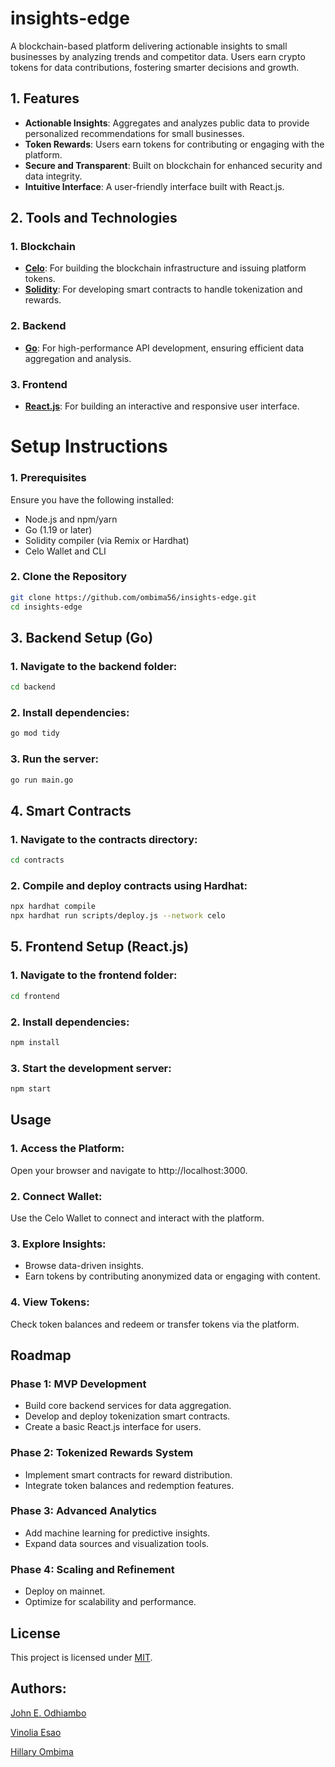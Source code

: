 # insights-edge
A blockchain-based platform delivering actionable insights to small businesses by analyzing trends and competitor data. Users earn crypto tokens for data contributions, fostering smarter decisions and growth.

##  1. Features  
- **Actionable Insights**: Aggregates and analyzes public data to provide personalized recommendations for small businesses.  
- **Token Rewards**: Users earn tokens for contributing or engaging with the platform.  
- **Secure and Transparent**: Built on blockchain for enhanced security and data integrity.  
- **Intuitive Interface**: A user-friendly interface built with React.js. 

## 2. Tools and Technologies  

### **1. Blockchain**
- **[Celo](https://celo.org/)**: For building the blockchain infrastructure and issuing platform tokens.  
- **[Solidity](https://soliditylang.org/)**: For developing smart contracts to handle tokenization and rewards.  

### **2. Backend**
- **[Go](https://go.dev/)**: For high-performance API development, ensuring efficient data aggregation and analysis.  

### **3. Frontend**
- **[React.js](https://react.dev/)**: For building an interactive and responsive user interface. 

# Setup Instructions  

### **1. Prerequisites**  
Ensure you have the following installed:  
- Node.js and npm/yarn  
- Go (1.19 or later)  
- Solidity compiler (via Remix or Hardhat)  
- Celo Wallet and CLI  

### **2. Clone the Repository**  
```bash
git clone https://github.com/ombima56/insights-edge.git
cd insights-edge
```

## 3. Backend Setup (Go)

### 1. Navigate to the backend folder:
```sh
cd backend
```

### 2. Install dependencies:
```sh
go mod tidy

```

### 3. Run the server:
```sh
go run main.go
```

## 4. Smart Contracts

### 1. Navigate to the contracts directory:
```sh
cd contracts
```

### 2. Compile and deploy contracts using Hardhat:
```sh
npx hardhat compile
npx hardhat run scripts/deploy.js --network celo
```

## 5. Frontend Setup (React.js)
### 1. Navigate to the frontend folder:

```sh
cd frontend
```
### 2. Install dependencies:

```sh
npm install
```
### 3. Start the development server:

```sh
npm start
```
## Usage
### 1. Access the Platform:
Open your browser and navigate to http://localhost:3000.
### 2. Connect Wallet:
Use the Celo Wallet to connect and interact with the platform.
### 3. Explore Insights:

-    Browse data-driven insights.
-    Earn tokens by contributing anonymized data or engaging with content.

### 4. View Tokens:
Check token balances and redeem or transfer tokens via the platform.

## Roadmap
### Phase 1: MVP Development

-    Build core backend services for data aggregation.
-    Develop and deploy tokenization smart contracts.
-    Create a basic React.js interface for users.

### Phase 2: Tokenized Rewards System

-    Implement smart contracts for reward distribution.
-    Integrate token balances and redemption features.

### Phase 3: Advanced Analytics

-    Add machine learning for predictive insights.
-    Expand data sources and visualization tools.

### Phase 4: Scaling and Refinement

-    Deploy on mainnet.
-    Optimize for scalability and performance.

## License

This project is licensed under [MIT](https://github.com/Adamur-Tribe/insights-edge/blob/main/LICENSE).

## Authors:
[John E. Odhiambo](https://github.com/johneliud)

[Vinolia Esao](https://github.com/Vinolia-E)

[Hillary Ombima](https://github.com/ombima56)
